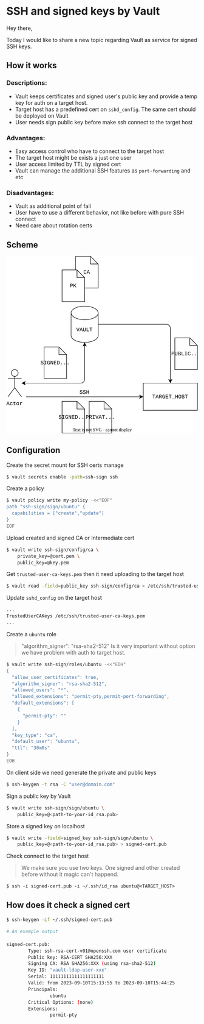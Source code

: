 # SSH and signed keys by Vault

Hey there,

Today I would like to share a new topic regarding Vault as service for signed SSH keys.

## How it works

### Descriptions:
* Vault keeps certificates and signed user's public key and provide a temp key for auth on a target host.
* Target host has a predefined cert on `sshd_config`. The same cert should be deployed on Vault
* User needs sign public key before make ssh connect to the target host 

### Advantages:
* Easy access control who have to connect to the target host
* The target host might be exists a just one user
* User access limited by TTL by signed cert
* Vault can manage the additional SSH features as `port-forwarding` and etc

### Disadvantages:
* Vault as additional point of fail
* User have to use a different behavior, not like before with pure SSH connect
* Need care about rotation certs

## Scheme

![VaultScheme](scheme.drawio.svg)

## Configuration

Create the secret mount for SSH certs manage

```bash
$ vault secrets enable -path=ssh-sign ssh
```

Create a policy

```bash
$ vault policy write my-policy -<<"EOF"
path "ssh-sign/sign/ubuntu" {
  capabilities = ["create","update"]
}
EOF
```

Upload created and signed CA or Intermediate cert

```bash
$ vault write ssh-sign/config/ca \
    private_key=@cert.pem \
    public_key=@key.pem
```

Get `trusted-user-ca-keys.pem` then it need uploading to the target host

```bash
$ vault read -field=public_key ssh-sign/config/ca > /etc/ssh/trusted-user-ca-keys.pem
```

Update `sshd_config` on the target host

```bash
...
TrustedUserCAKeys /etc/ssh/trusted-user-ca-keys.pem
...
```

Create a `ubuntu` role

> "algorithm_signer": "rsa-sha2-512" Is it very important without option we have problem with auth to target host.

```bash
$ vault write ssh-sign/roles/ubuntu -<<"EOH"
{
  "allow_user_certificates": true,
  "algorithm_signer": "rsa-sha2-512",
  "allowed_users": "*",
  "allowed_extensions": "permit-pty,permit-port-forwarding",
  "default_extensions": [
    {
      "permit-pty": ""
    }
  ],
  "key_type": "ca",
  "default_user": "ubuntu",
  "ttl": "30m0s"
}
EOH
```

On client side we need generate the private and public keys

```bash
$ ssh-keygen -t rsa -C "user@domain.com"
```

Sign a public key by Vault

```bash
$ vault write ssh-sign/sign/ubuntu \
    public_key=@<path-to-your-id_rsa.pub>
```

Store a signed key on localhost

```bash
$ vault write -field=signed_key ssh-sign/sign/ubuntu \
    public_key=@<path-to-your-id_rsa.pub> > signed-cert.pub
```

Check connect to the target host
> We make sure you use two keys. One signed and other created before without it magic can't happend.

```
$ ssh -i signed-cert.pub -i ~/.ssh/id_rsa ubuntu@<TARGET_HOST>
```

## How does it check a signed cert

```bash
$ ssh-keygen -Lf ~/.ssh/signed-cert.pub
```

```bash
# An example output

signed-cert.pub:
        Type: ssh-rsa-cert-v01@openssh.com user certificate
        Public key: RSA-CERT SHA256:XXX
        Signing CA: RSA SHA256:XXX (using rsa-sha2-512)
        Key ID: "vault-ldap-user-xxx"
        Serial: 11111111111111111111
        Valid: from 2023-09-10T15:13:55 to 2023-09-10T15:44:25
        Principals: 
                ubuntu 
        Critical Options: (none)
        Extensions: 
                permit-pty
```
